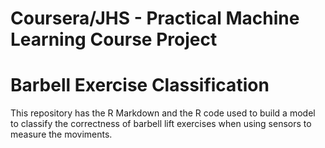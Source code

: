 # Coursera/JHS - Practical Machine Learning Course Project

# Barbell Exercise Classification

This repository has the R Markdown and the R code used to build a model to classify the correctness of barbell lift exercises when using sensors to measure the moviments.

